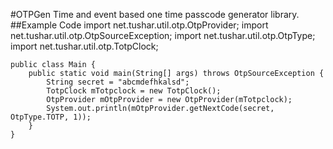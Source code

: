 #OTPGen
Time and event based one time passcode generator library.
##Example Code
	import net.tushar.util.otp.OtpProvider;
	import net.tushar.util.otp.OtpSourceException;
	import net.tushar.util.otp.OtpType;
	import net.tushar.util.otp.TotpClock;


	public class Main {
		public static void main(String[] args) throws OtpSourceException {
			String secret = "abcmdefhkalsd";
			TotpClock mTotpclock = new TotpClock();
			OtpProvider mOtpProvider = new OtpProvider(mTotpclock);
			System.out.println(mOtpProvider.getNextCode(secret, OtpType.TOTP, 1));
		}
	}

